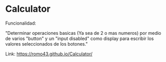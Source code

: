 # Calculator

Funcionalidad:

  "Determinar operaciones basicas (Ya sea de 2 o mas numeros) por medio de varios "button" y un "input disabled" como display para escribir los valores seleccionados de los botones."

Link: https://romo43.github.io/Calculator/
